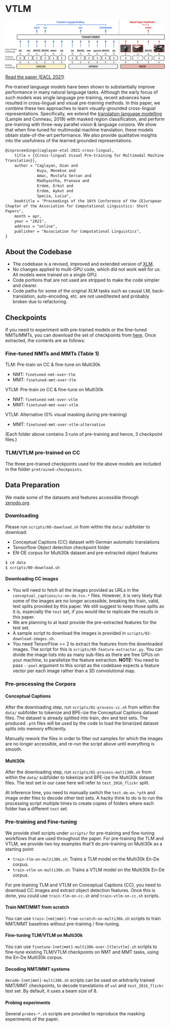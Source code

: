 # VTLM
![vtlm](./vtlm.png)

[Read the paper (EACL 2021)](https://arxiv.org/pdf/2101.10044.pdf)

Pre-trained language models have been shown to substantially improve performance in many natural language tasks. Although the early focus of such models was single language pre-training, recent advances have resulted in cross-lingual and visual pre-training methods. In this paper, we combine these two approaches to learn visually-grounded cross-lingual representations. Specifically, we extend the [translation language modelling](https://github.com/facebookresearch/XLM) (Lample and Conneau, 2019) with masked region classification, and perform pre-training with three-way parallel vision & language corpora. We show that when fine-tuned for multimodal machine translation, these models obtain state-of-the-art performance. We also provide qualitative insights into the usefulness of the learned grounded representations.

```
@inproceedings{caglayan-etal-2021-cross-lingual,
    title = {{Cross-lingual Visual Pre-training for Multimodal Machine Translation}},
    author = "Caglayan, Ozan and
              Kuyu, Menekse and
              Amac, Mustafa Sercan and
              Madhyastha, Pranava and
              Erdem, Erkut and
              Erdem, Aykut and
              Specia, Lucia",
    booktitle = "Proceedings of the 16th Conference of the {E}uropean Chapter of the Association for Computational Linguistics: Short Papers",
    month = apr,
    year = "2021",
    address = "online",
    publisher = "Association for Computational Linguistics",
}
```

## About the Codebase
- The codebase is a revised, improved and extended version of [XLM](https://github.com/facebookresearch/XLM).
- No changes applied to multi-GPU code, which did not work well for us. All models were trained on a single GPU.
- Code portions that are not used are stripped to make the code simpler and clearer.
- Code paths for some of the original XLM tasks such as causal LM, back-translation, auto-encoding, etc.
  are not used/tested and probably broken due to refactoring.

## Checkpoints

If you need to experiment with pre-trained models or the fine-tuned NMTs/MMTs, you can download
the set of checkpoints from [here](https://zenodo.org/record/4646961/files/vtlm_eacl21_checkpoints.tar.bz2).
Once extracted, the contents are as follows:

### Fine-tuned NMTs and MMTs (Table 1)

TLM: Pre-train on CC & fine-tune on Multi30k
  - NMT: `finetuned-nmt-over-tlm`
  - MMT: `finetuned-mmt-over-tlm`

VTLM: Pre-train on CC & fine-tune on Multi30k
  - NMT: `finetuned-nmt-over-vtlm`
  - MMT: `finetuned-mmt-over-vtlm`

VTLM: Alternative (0% visual masking during pre-training)
  - MMT: `finetuned-mmt-over-vtlm-alternative`

(Each folder above contains 3 runs of pre-training and hence, 3 checkpoint files.)

### TLM/VTLM pre-trained on CC

The three pre-trained checkpoints used for the above models are included
in the folder `pretrained-checkpoints`.

## Data Preparation
We made some of the datasets and features accessible through [zenodo.org](https://zenodo.org/record/4646961).

### Downloading

Please run `scripts/00-download.sh` from within the `data/` subfolder to download:
- Conceptual Captions (CC) dataset with German automatic translations
- Tensorflow Object detection checkpoint folder
- EN-DE corpus for Multi30k dataset and pre-extracted object features

```
$ cd data
$ scripts/00-download.sh
```

#### Downloading CC images
- You will need to fetch all the images provided as URLs in the `conceptual_captions/cc-en-de.tsv.*` files.
  However, it is very likely that some of the images are no longer accessible, breaking the
  train, valid, test splits provided by this paper. We still suggest to keep those splits as it is,
  especially the `test` set, if you would like to replicate the results in this paper.
- We are planning to at least provide the pre-extracted features for the test set.
- A sample script to download the images is provided in `scripts/02-download-images.sh`.
- You need TensorFlow >= 2 to extract the features from the downloaded images. The script
  for this is `scripts/99-feature-extractor.py`. You can divide the image lists into
  as many sub-files as there are free GPUs on your machine, to parallelize the feature
  extraction. **NOTE:** You need to pass `--pool` argument to this script as the codebase
  expects a feature vector per each image rather than a 3D convolutional map.

### Pre-processing the Corpora
#### Conceptual Captions
After the downloading step, run `scripts/01-process-cc.sh` from within the `data/` subfolder
to tokenize and BPE-ize the Conceptual Captions dataset files. The dataset is already
splitted into train, dev and test sets. The produced `.pth` files will be used by the
code to load the binarized dataset splits into memory efficiently.

Manually rework the files in order to filter out samples for which the images
are no longer accessible, and re-run the script above until everything is smooth.

#### Multi30k
After the downloading step, run `scripts/01-process-multi30k.sh` from within the `data/` subfolder
to tokenize and BPE-ize the Multi30k dataset files. The test set in our case here
will refer to `test_2016_flickr` split.

At inference time, you need to manually switch the `test.de-en.*pth` and image order files
to decode other test sets. A hacky think to do is to run the processing script multiple
times to create copies of folders where each folder has a different `test` set.

### Pre-training and Fine-tuning

We provide shell scripts under `scripts/` for pre-training and fine-tuning workflows that are
used throughout the paper. For pre-training the TLM and VTLM, we provide two
toy examples that'll do pre-training on Multi30k as a starting point:

- `train-tlm-on-multi30k.sh`: Trains a TLM model on the Multi30k En-De corpus.
- `train-vtlm-on-multi30k.sh`: Trains a VTLM model on the Multi30k En-De corpus.

For pre-training TLM and VTLM on Conceptual Captions (CC), you need
to download CC images and extract object detection features. Once
this is done, you could use `train-tlm-on-cc.sh` and `train-vtlm-on-cc.sh` scripts.

#### Train NMT/MMT from scratch
You can use `train-[nmt|mmt]-from-scratch-on-multi30k.sh` scripts to train NMT/MMT
baselines without pre-training / fine-tuning.

#### Fine-tuning TLM/VTLM on Multi30k
You can use `finetune-[nmt|mmt]-multi30k-over-[tlm|vtlm].sh` scripts to fine-tune
existing TLM/VTLM checkpoints on NMT and MMT tasks, using the En-De Multi30k corpus.

#### Decoding NMT/MMT systems
`decode-[nmt|mmt]-multi30k.sh` scripts can be used on arbitrarily trained NMT/MMT
checkpoints, to decode translations of `val` and `test_2016_flickr` test set.
By default, it uses a beam size of 8.

#### Probing experiments
Several `probes-*.sh` scripts are provided to reproduce the masking experiments
of the paper.
